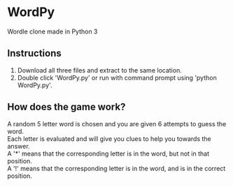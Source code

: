 # WordPy
Wordle clone made in Python 3
## Instructions
1. Download all three files and extract to the same location.
2. Double click 'WordPy.py' or run with command prompt using 'python WordPy.py'.
## How does the game work?
A random 5 letter word is chosen and you are given 6 attempts to guess the word.  
Each letter is evaluated and will give you clues to help you towards the answer.  
A '*' means that the corresponding letter is in the word, but not in that position.  
A '!' means that the corresponding letter is in the word, and is in the correct position.  
